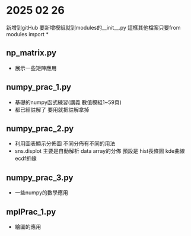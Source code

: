 # 2025 02 26

新增到gitHub
要新增模組就到modules的__init__.py
這樣其他檔案只要from modules import *

## np_matrix.py

- 展示一些矩陣應用

## numpy_prac_1.py

- 基礎的numpy函式練習(講義 數值模組1~59頁)
- 都已經註解了 要用就把註解拿掉

## numpy_prac_2.py

- 利用圖表顯示分佈圖 不同分佈有不同的用法
- sns.displot 主要是自動解析 data array的分佈 預設是 hist長條圖 kde曲線 ecdf折線

## numpy_prac_3.py

- 一些numpy的數學應用

## mplPrac_1.py

- 繪圖的應用
